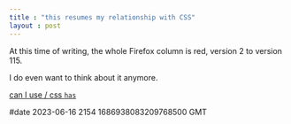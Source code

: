 ```yaml
---
title : "this resumes my relationship with CSS"
layout : post
---
```


At this time of writing, the whole Firefox column is red, version 2 to version 115.

I do even want to think about it anymore.

[can I use / css `has`](https://caniuse.com/css-has)

#date 2023-06-16 2154 1686938083209768500 GMT
